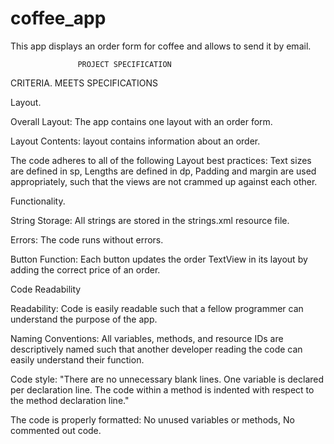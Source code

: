 # coffee_app

This app displays an order form for coffee and allows to send it by email.

                   PROJECT SPECIFICATION

CRITERIA.                    MEETS SPECIFICATIONS


Layout.

Overall Layout: The app contains one layout with an order form.

Layout Contents: layout contains information about an order.

The code adheres to all of the following Layout best practices: Text sizes are defined in sp, Lengths are defined in dp, Padding and margin are used appropriately, such that the views are not crammed up against each other.


Functionality.

String Storage: All strings are stored in the strings.xml resource file.

Errors: The code runs without errors.

Button Function: Each button updates the order TextView in its layout by adding the correct price of an order.


Code Readability

Readability: Code is easily readable such that a fellow programmer can understand the purpose of the app.

Naming Conventions: All variables, methods, and resource IDs are descriptively named such that another developer reading the code can easily understand their function.

Code style: "There are no unnecessary blank lines. One variable is declared per declaration line. The code within a method is indented with respect to the method declaration line."

The code is properly formatted: No unused variables or methods, No commented out code.
